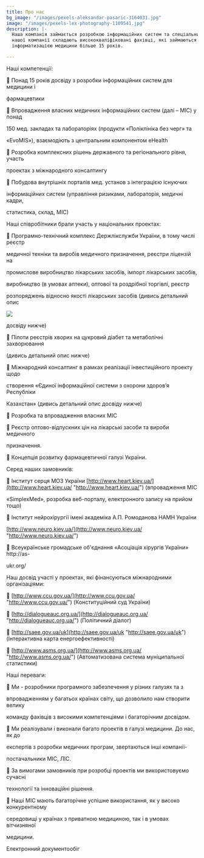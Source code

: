 ```yaml
---
title: Про нас
bg_image: "/images/pexels-aleksandar-pasaric-3164031.jpg"
image: "/images/pexels-lex-photography-1109541.jpg"
description: |-
  Наша компанія займається розробкою інформаційних систем та спеціальних рішень у галузі медицини, фармацевтики, соціальної допомоги та інших галузях. Колектив
  нашої компанії складають висококваліфіковані фахівці, які займаються
  інформатизацією медицини більше 15 років.

---
```

Наші компетенції:

 Понад 15 років досвіду з розробки інформаційних систем для медицини і

фармацевтики

 Впровадження власних медичних інформаційних систем (далі – МІС) у понад

150 мед. закладах та лабораторіях (продукти «Поліклініка без черг» та

«EvoMIS»), взаємодіють з центральним компонентом eHealth

 Розробка комплексних рішень державного та регіонального рівня, участь

проектах з міжнародного консалтингу

 Побудова внутрішніх порталів мед. установ з інтеграцією існуючих

інформаційних систем (управління ризиками, лабораторія, медичні кадри,

статистика, склад, МІС)

Наші співробітники брали участь у національних проектах:

 Програмно-технічний комплекс Держлікслужби України, в тому числі реєстр

медичної техніки та виробів медичного призначення, реєстри ліцензій на

промислове виробництво лікарських засобів, імпорт лікарських засобів,

виробництво (в умовах аптеки), оптової та роздрібної торгівлі, реєстр

розпоряджень відносно якості лікарських засобів (дивись детальний опис

![](/images/events/event-1.jpg)

досвіду нижче)

 Пілоти реєстрів хворих на цукровий діабет та метаболічні захворювання

(дивись детальний опис нижче)

 Міжнародний консалтинг в рамках реалізації інвестиційного проекту щодо

створення «Єдиної інформаційної системи з охорони здоров’я Республіки

Казахстан» (дивись детальний опис досвіду нижче)

 Розробка та впровадження власних МІС

 Реєстр оптово-відпускних цін на лікарські засоби та вироби медичного

призначення.

 Концепція розвитку фармацевтичної галузі України.

Серед наших замовників:

 Інститут серця МОЗ України [http://www.heart.kiev.ua/](http://www.heart.kiev.ua/ "http://www.heart.kiev.ua/") (впровадження МІС

«SimplexMed», розробка веб-порталу, електронного запису на прийом тощо)

 Інститут нейрохірургії імені академіка А.П. Ромоданова НАМН України

[http://www.neuro.kiev.ua/](http://www.neuro.kiev.ua/ "http://www.neuro.kiev.ua/")

 Всеукраїнське громадське об'єднання «Асоціація хірургів України» http://as-

ukr.org/

Наш досвід участі у проектах, які фінансуються міжнародними організаціями:

 [http://www.ccu.gov.ua/](http://www.ccu.gov.ua/ "http://www.ccu.gov.ua/") (Конституційний суд України)

 [http://dialogueauc.org.ua/](http://dialogueauc.org.ua/ "http://dialogueauc.org.ua/") (Політичний діалог)

 [http://saee.gov.ua/uk](http://saee.gov.ua/uk "http://saee.gov.ua/uk") (Інтерактивна карта енергоефективності)

 [http://www.asms.org.ua/](http://www.asms.org.ua/ "http://www.asms.org.ua/") (Автоматизована система муніципальної статистики)

Наші переваги:

 Ми - розробники програмного забезпечення у різних галузях та з

впровадженням у багатьох країнах світу, що дозволило нам створити велику

команду фахівців з високими компетенціями і багаторічним досвідом.

 Ми реалізували і виконали багато проектів в галузі медицини. До нас, як до

експертів з розробки медичних програм, звертаються інші компанії-

постачальники МІС, ЛІС.

 За вимогами замовників при розробці проектів ми використовуємо сучасні

технології та інноваційні рішення.

 Наші МІС мають багаторічне успішне використання, як у високо конкурентному

середовищі у країнах з приватною медициною, так і в умовах вітчизняної

медицини.

Електронний документообіг